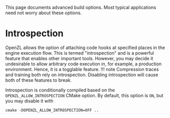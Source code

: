 This page documents advanced build options. Most typical applications need not worry about these options.

# Introspection
OpenZL allows the option of attaching code hooks at specified places in the engine execution flow. This is termed "introspection" and is a powerful feature that enables other important tools. However, you may decide it undesirable to allow arbitrary code execution in, for example, a production environment. Hence, it is a togglable feature.
!!! note
    Compression traces and training both rely on introspection. Disabling introspection will cause both of these features to break.

Introspection is conditionally compiled based on the `OPENZL_ALLOW_INTROSPECTION` CMake option. By default, this option is `ON`, but you may disable it with
```
cmake -DOPENZL_ALLOW_INTROSPECTION=OFF ..
```
